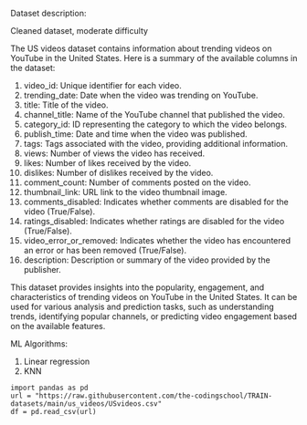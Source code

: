 Dataset description:

Cleaned dataset, moderate difficulty

The US videos dataset contains information about trending videos on YouTube in the United States. Here is a summary of the available columns in the dataset:

1. video_id: Unique identifier for each video.
2. trending_date: Date when the video was trending on YouTube.
3. title: Title of the video.
4. channel_title: Name of the YouTube channel that published the video.
5. category_id: ID representing the category to which the video belongs.
6. publish_time: Date and time when the video was published.
7. tags: Tags associated with the video, providing additional information.
8. views: Number of views the video has received.
9. likes: Number of likes received by the video.
10. dislikes: Number of dislikes received by the video.
11. comment_count: Number of comments posted on the video.
12. thumbnail_link: URL link to the video thumbnail image.
13. comments_disabled: Indicates whether comments are disabled for the video (True/False).
14. ratings_disabled: Indicates whether ratings are disabled for the video (True/False).
15. video_error_or_removed: Indicates whether the video has encountered an error or has been removed (True/False).
16. description: Description or summary of the video provided by the publisher.


This dataset provides insights into the popularity, engagement, and characteristics of trending videos on YouTube in the United States. It can be used for various analysis and prediction tasks, such as understanding trends, identifying popular channels, or predicting video engagement based on the available features.

ML Algorithms:
1. Linear regression
2. KNN

```
import pandas as pd
url = "https://raw.githubusercontent.com/the-codingschool/TRAIN-datasets/main/us_videos/USvideos.csv"
df = pd.read_csv(url)
```
